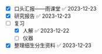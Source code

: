 - [x] 口头汇报——雨课堂 ✅ 2023-12-23
- [x] 研究报告 ✅ 2023-12-23
- [ ] 复习
	- [x] 人解 ✅ 2023-12-22
	- [ ] 仪器
- [x] 整理细生分生资料 ✅ 2023-12-23
